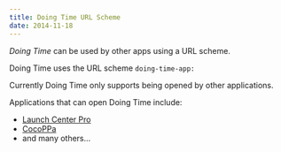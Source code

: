 ```yaml
---
title: Doing Time URL Scheme
date: 2014-11-18
---
```


_Doing Time_ can be used by other apps using a URL scheme.

Doing Time uses the URL scheme `doing-time-app:`

Currently Doing Time only supports being opened by other applications.

Applications that can open Doing Time include:

-   [Launch Center Pro](http://axsw.co/106wtG1)
-   [CocoPPa](http://axsw.co/12DfXvJ)
-   and many others...

